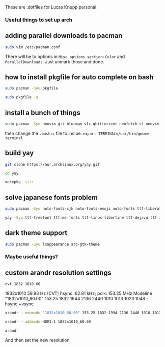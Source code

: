 These are .dotfiles for Lucas Knupp personal.

### Useful things to set up arch
## adding parallel downloads to pacman
```bash
sudo vim /etc/pacman.conf
```
There will be to options in `Misc options section`: `Color` and `ParallelDownloads`. Just unmark those and done.

## how to install pkgfile for auto complete on bash
```bash
sudo pacman -Syu pkgfile
```
```bash
sudo pkgfile -u
```
## install a bunch of things
```bash
sudo pacman -Syu neovim git blueman vlc qbittorrent neofetch sl neovim volumeicon j4-dmenu-desktop picom gnome-screenshot gnome-terminal man ranger pavucontrol arandr autorandr nitrogen steam
```
then change the `.bashrc` file to inclue: `export TERMINAL=/usr/bin/gnome-terminal`
## build yay
```bash
git clone https://aur.archlinux.org/yay.git
```
```bash
cd yay
```
```bash
makepkg -sirc
```
## solve japanese fonts problem
```bash
sudo pacman -Syu noto-fonts-cjk noto-fonts-emoji noto-fonts ttf-liberation
```
```bash
yay -Syu ttf-freefont ttf-ms-fonts ttf-linux-libertine ttf-dejavu ttf-inconsolata ttf-ubuntu-font-family
```
## dark theme support
```bash
sudo pacman -Syu lxappearance arc-gtk-theme
```
### Maybe useful things?
## custom arandr resolution settings

```bash
cvt 1832 1010 60
```
1832x1010 59.93 Hz (CVT) hsync: 62.81 kHz; pclk: 153.25 MHz
Modeline "1832x1010_60.00"  153.25  1832 1944 2136 2440  1010 1013 1023 1048 -hsync +vsync
```bash
xrandr --newmode "1832x1010_60.00" 153.25 1832 1994 2136 2440 1010 1013 1023 1048 -hsync +vsync
```
```bash
xrandr --addmode HDMI-1 1832x1010_60.00
```
```bash
arandr
```
And then set the new resolution
